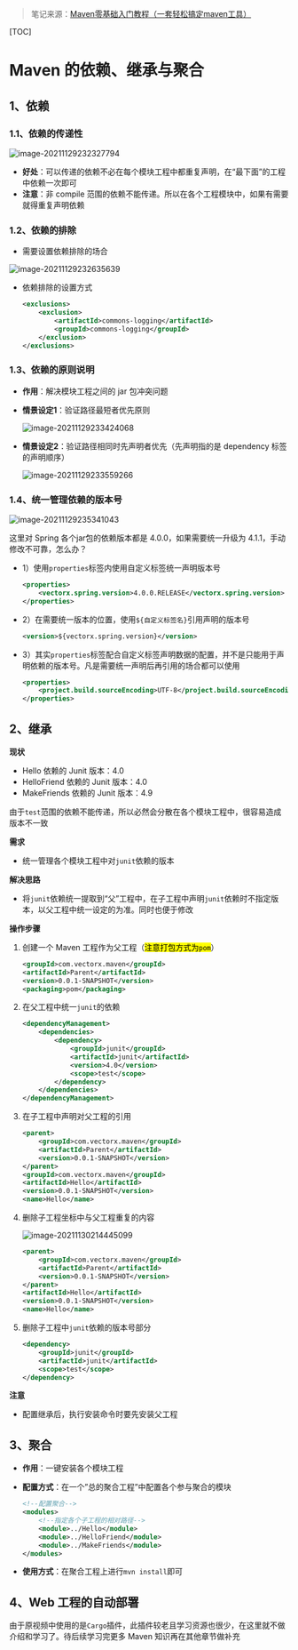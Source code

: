 > 笔记来源：[Maven零基础入门教程（一套轻松搞定maven工具）](https://www.bilibili.com/video/BV1TW411g7hP)

[TOC]

# Maven 的依赖、继承与聚合

## 1、依赖

### 1.1、依赖的传递性

![image-20211129232327794](https://i.loli.net/2021/11/29/UMaYK4OLePs5v2m.png)

- **好处**：可以传递的依赖不必在每个模块工程中都重复声明，在“最下面”的工程中依赖一次即可
- **注意**：非 compile 范围的依赖不能传递。所以在各个工程模块中，如果有需要就得重复声明依赖

### 1.2、依赖的排除

- 需要设置依赖排除的场合

![image-20211129232635639](https://i.loli.net/2021/11/29/42mVph5SbNtDO9v.png)

- 依赖排除的设置方式

  ```xml
  <exclusions>
      <exclusion>
          <artifactId>commons-logging</artifactId>
          <groupId>commons-logging</groupId>
      </exclusion>
  </exclusions>
  ```

### 1.3、依赖的原则说明

- **作用**：解决模块工程之间的 jar 包冲突问题

- **情景设定1**：验证路径最短者优先原则

  ![image-20211129233424068](https://i.loli.net/2021/11/29/T4FGhLrYiMHjuAf.png)

- **情景设定2**：验证路径相同时先声明者优先（先声明指的是 dependency 标签的声明顺序）

  ![image-20211129233559266](https://i.loli.net/2021/11/29/1LSjOAcoKMJFR4f.png)

### 1.4、统一管理依赖的版本号

![image-20211129235341043](https://i.loli.net/2021/11/29/mcCp4FnujbTVX2d.png)

这里对 Spring 各个jar包的依赖版本都是 4.0.0，如果需要统一升级为 4.1.1，手动修改不可靠，怎么办？

- 1）使用`properties`标签内使用自定义标签统一声明版本号

  ```xml
  <properties>
      <vectorx.spring.version>4.0.0.RELEASE</vectorx.spring.version>
  </properties>
  ```

- 2）在需要统一版本的位置，使用`${自定义标签名}`引用声明的版本号

  ```xml
  <version>${vectorx.spring.version}</version>
  ```

- 3）其实`properties`标签配合自定义标签声明数据的配置，并不是只能用于声明依赖的版本号。凡是需要统一声明后再引用的场合都可以使用

  ```xml
  <properties>
      <project.build.sourceEncoding>UTF-8</project.build.sourceEncoding>
  </properties>
  ```

  

## 2、继承

**现状**

- Hello 依赖的 Junit 版本：4.0
- HelloFriend 依赖的 Junit 版本：4.0
- MakeFriends 依赖的 Junit 版本：4.9

由于`test`范围的依赖不能传递，所以必然会分散在各个模块工程中，很容易造成版本不一致

**需求**

- 统一管理各个模块工程中对`junit`依赖的版本

**解决思路**

- 将`junit`依赖统一提取到“父”工程中，在子工程中声明`junit`依赖时不指定版本，以父工程中统一设定的为准。同时也便于修改

**操作步骤**

1. 创建一个 Maven 工程作为父工程（<mark>注意打包方式为`pom`</mark>）

   ```xml
   <groupId>com.vectorx.maven</groupId>
   <artifactId>Parent</artifactId>
   <version>0.0.1-SNAPSHOT</version>
   <packaging>pom</packaging>
   ```

2. 在父工程中统一`junit`的依赖

   ```xml
   <dependencyManagement>
       <dependencies>
           <dependency>
               <groupId>junit</groupId>
               <artifactId>junit</artifactId>
               <version>4.0</version>
               <scope>test</scope>
           </dependency>
       </dependencies>
   </dependencyManagement>
   ```

3. 在子工程中声明对父工程的引用

   ```xml
   <parent>
       <groupId>com.vectorx.maven</groupId>
       <artifactId>Parent</artifactId>
       <version>0.0.1-SNAPSHOT</version>
   </parent>
   <groupId>com.vectorx.maven</groupId>
   <artifactId>Hello</artifactId>
   <version>0.0.1-SNAPSHOT</version>
   <name>Hello</name>
   ```

4. 删除子工程坐标中与父工程重复的内容

   ![image-20211130214445099](https://i.loli.net/2021/11/30/g3OIZPKkfeRDtro.png)

   ```xml
   <parent>
       <groupId>com.vectorx.maven</groupId>
       <artifactId>Parent</artifactId>
       <version>0.0.1-SNAPSHOT</version>
   </parent>
   <artifactId>Hello</artifactId>
   <version>0.0.1-SNAPSHOT</version>
   <name>Hello</name>
   ```

5. 删除子工程中`junit`依赖的版本号部分

   ```xml
   <dependency>
       <groupId>junit</groupId>
       <artifactId>junit</artifactId>
       <scope>test</scope>
   </dependency>
   ```

**注意**

- 配置继承后，执行安装命令时要先安装父工程



## 3、聚合

- **作用**：一键安装各个模块工程

- **配置方式**：在一个”总的聚合工程”中配置各个参与聚合的模块

  ```xml
  <!--配置聚合-->
  <modules>
      <!--指定各个子工程的相对路径-->
      <module>../Hello</module>
      <module>../HelloFriend</module>
      <module>../MakeFriends</module>
  </modules>
  ```

- **使用方式**：在聚合工程上进行`mvn install`即可



## 4、Web 工程的自动部署

由于原视频中使用的是`Cargo`插件，此插件较老且学习资源也很少，在这里就不做介绍和学习了。待后续学习完更多 Maven 知识再在其他章节做补充
